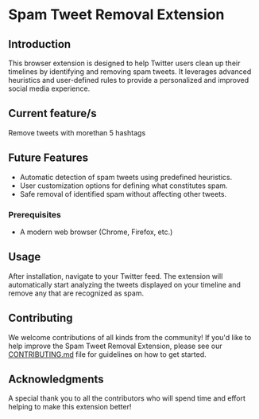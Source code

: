 # Spam Tweet Removal Extension

## Introduction
This browser extension is designed to help Twitter users clean up their timelines by identifying and removing spam tweets. It leverages advanced heuristics and user-defined rules to provide a personalized and improved social media experience.

## Current feature/s
Remove tweets with morethan 5 hashtags

## Future Features
- Automatic detection of spam tweets using predefined heuristics.
- User customization options for defining what constitutes spam.
- Safe removal of identified spam without affecting other tweets.

### Prerequisites
- A modern web browser (Chrome, Firefox, etc.)

## Usage
After installation, navigate to your Twitter feed. The extension will automatically start analyzing the tweets displayed on your timeline and remove any that are recognized as spam.

## Contributing
We welcome contributions of all kinds from the community! If you'd like to help improve the Spam Tweet Removal Extension, please see our [CONTRIBUTING.md](./CONTRIBUTING.md) file for guidelines on how to get started.


## Acknowledgments
A special thank you to all the contributors who will spend time and effort helping to make this extension better!

